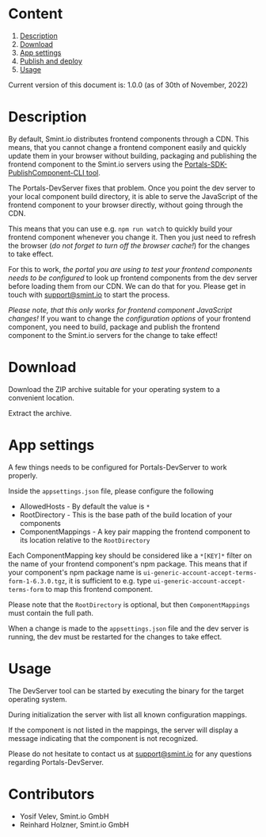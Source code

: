 Content
=======
1. [Description](#description)
1. [Download](#download)
1. [App settings](#app-settings)
1. [Publish and deploy](#publish-and-deploy)
1. [Usage](#usage)

Current version of this document is: 1.0.0 (as of 30th of November, 2022)

Description
===========

By default, Smint.io distributes frontend components through a CDN. This means, that you cannot change a frontend component easily
and quickly update them in your browser without building, packaging and publishing the frontend component to the Smint.io servers
using the [Portals-SDK-PublishComponent-CLI tool](../../Portals-SDK-PublishComponent-CLI/Release/).

The Portals-DevServer fixes that problem. Once you point the dev server to your local component build directory, it is able to
serve the JavaScript of the frontend component to your browser directly, without going through the CDN.

This means that you can use e.g. `npm run watch` to quickly build your frontend component whenever you change it. Then you just need
to refresh the browser (*do not forget to turn off the browser cache!*) for the changes to take effect.

For this to work, *the portal you are using to test your frontend components needs to be configured* to look up frontend components
from the dev server before loading them from our CDN. We can do that for you. Please get in touch with [support@smint.io](mailto:support@smint.io)
to start the process.

*Please note, that this only works for frontend component JavaScript changes!* If you want to change the *configuration options* of
your frontend component, you need to build, package and publish the frontend component to the Smint.io servers for the change to take
effect!

Download
========

Download the ZIP archive suitable for your operating system to a convenient location.

Extract the archive.

App settings
============

A few things needs to be configured for Portals-DevServer to work properly.

Inside the `appsettings.json` file, please configure the following

- AllowedHosts - By default the value is `*`
- RootDirectory - This is the base path of the build location of your components
- ComponentMappings - A key pair mapping the frontend component to its location relative to the `RootDirectory`

Each ComponentMapping key should be considered like a `*[KEY]*` filter on the name of your frontend component's npm package.
This means that if your component's npm package name is `ui-generic-account-accept-terms-form-1-6.3.0.tgz`, it is sufficient
to e.g. type `ui-generic-account-accept-terms-form` to map this frontend component.

Please note that the `RootDirectory` is optional, but then `ComponentMappings` must contain the full path.

When a change is made to the `appsettings.json` file and the dev server is running, the dev must be restarted for the changes to take effect.

Usage
=====

The DevServer tool can be started by executing the binary for the target operating system.

During initialization the server with list all known configuration mappings.

If the component is not listed in the mappings, the server will display a message indicating that the component is not recognized.

Please do not hesitate to contact us at [support@smint.io](mailto:support@smint.io) for any questions regarding Portals-DevServer.

Contributors
============

- Yosif Velev, Smint.io GmbH
- Reinhard Holzner, Smint.io GmbH